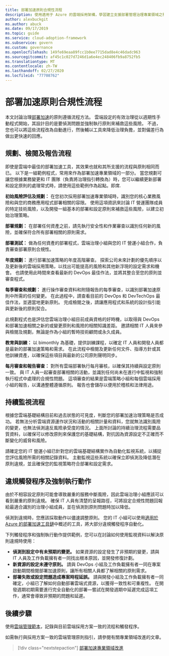 ```yaml
---
title: 部署加速原則合規性流程
description: 使用適用于 Azure 的雲端採用架構，學習建立支援部署管理治理專業領域之程式的方法。
author: alexbuckgit
ms.author: abuck
ms.date: 09/17/2019
ms.topic: guide
ms.service: cloud-adoption-framework
ms.subservice: govern
ms.custom: governance
ms.openlocfilehash: 149fe69eaa89fcc1b0ee7715dad8e4c46dadc963
ms.sourcegitcommit: af45c1c027d7246d1a6e4ec248406fb9a8752fb5
ms.translationtype: MT
ms.contentlocale: zh-TW
ms.lasthandoff: 02/27/2020
ms.locfileid: "77708762"
---
```

# <a name="deployment-acceleration-policy-compliance-processes"></a>部署加速原則合規性流程

本文討論治理[部署加速](./index.md)的原則遵循流程方法。 雲端設定的有效治理從以週期性手動程式開始，其設計目的是要偵測問題並強制執行原則來補救這些風險。 不過，您也可以將這些流程改為自動進行，然後輔以工具來降低治理負擔，並對偏差行為做出更快速的回應。

## <a name="planning-review-and-reporting-processes"></a>規劃、檢閱及報告流程

即使是雲端中最佳的部署加速工具，其效果也就和其所支援的流程與原則相同而已。 以下是一組範例程式，常用來作為部署加速專業領域的一部分。 當您規劃可讓您根據業務變更和 IT 團隊（負責將治理指引轉換為）時，您可以繼續更新部署和設定原則的處理常式時，請使用這些範例作為起點。即席.

**初始風險評估及規劃：** 在您初次採用部署加速專業領域時，識別您的核心業務風險和與您的商務應用程式部署相關的容限。 使用這項資訊來討論 IT 營運團隊成員的特定技術風險，以及開發一組基本的部署和設定原則來補救這些風險，以建立初始治理策略。

**部署規劃：** 在部署任何資產之前，請先執行安全性和作業審查以識別任何新的風險，並確保符合所有部署相關的原則需求。

**部署測試：** 做為任何資產的部署程式，雲端治理小組與您的 IT 營運小組合作，負責審查部署原則合規性。

**年度規劃：** 進行部署加速策略的年度高階審查。 探索公司未來計劃的優先順序以及更新後的雲端採用策略，以找出可能提高的風險和其他新浮現的設定需求和機會。 也請使用此時間來查看最新的 DevOps 最佳作法，並將其整合至您的原則並審查程式。

**每季審查和規劃：** 進行操作審查資料和附隨報告的每季審查，以識別部署加速原則中所需的任何變更。 在此過程中，請查看目前的 DevOps 和 DevTechOps 最佳作法，並適當地更新原則。 完成檢閱之後，請讓應用程式和系統的設計指引能與更新後的原則契合。

此規劃程式也是評估您雲端治理小組目前成員資格的好時機，以取得與 DevOps 和部署加速相關之新的或變更原則和風險的相關知識差距。 邀請相關 IT 人員來參與檢閱及規劃，無論是作為小組的暫時技術顧問或永久成員。

**教育與訓練：** 以 bimonthly 為基礎，提供訓練課程，以確定 IT 人員和開發人員都是最新的部署加速策略和需求。 在此流程中檢閱及更新任何文件、指導方針或其他訓練資產，以確保這些項目與最新的公司原則聲明同步。

**每月審查和報告審查：** 對所有雲端部署執行每月審核，以確保其持續與設定原則一致。 與 IT 人員一起審查部署相關的活動，並識別任何尚未在進行中監視和強制執行程式中處理的合規性問題。 這項審查的結果是雲端策略小組和每個雲端採用小組的報告，以溝通整體遵循原則。 報告也會儲存以便用於稽核和法律用途。

## <a name="ongoing-monitoring-processes"></a>持續監視流程

根據您雲端基礎結構目前和過去狀態的可見度，判斷您的部署加速治理策略是否成功。 若無法分析雲端資源運作狀況和活動的相關計量和資料，您就無法識別風險的變更，也無法偵測違反風險承受度的情況。 上面所討論的持續治理流程需要品質資料，以確保可以修改原則來保護您的基礎結構，對抗因為資源設定不正確而不斷變化的威脅和風險。

請確定您的 IT 營運小組已針對您的雲端基礎結構實作為自動化監視系統，以捕捉您評估風險所需的相關記錄資料。 主動監視這些系統以確保立即偵測及降低潛在原則違規，並且確保您的監視策略符合部署和設定需求。

## <a name="violation-triggers-and-enforcement-actions"></a>違規觸發程序及強制執行動作

由於不相容設定原則可能會導致嚴重的服務中斷風險，因此雲端治理小組應該可以看到嚴重的原則違規。 確保 IT 人員有清楚的呈報路徑，可將設定合規性問題回報給最適合識別的治理小組成員，並在偵測到原則問題時加以降低。

偵測到違規時，您應該採取動作以儘速調整原則。 您的 IT 小組可以使用[適用於 Azure 的部署加速工具鏈](./toolchain.md)中概述的工具，將大部分違規觸發程序自動化。

下列觸發程序和強制執行動作提供範例，您可以在討論如何使用監視資料以解決原則違規時使用：

- **偵測到設定中有未預期的變更。** 如果資源的設定發生了非預期的變更，請與 IT 人員及工作負載擁有者一同找出根本原因，並開發修復計劃。
- **新資源的設定未遵守原則。** 請與 DevOps 小組及工作負載擁有者一同在專案啟動期間檢閱部署加速原則，讓所有相關人員都了解相關的原則需求。
- **部署失敗或設定問題造成專案時程延誤。** 請與開發小組及工作負載擁有者一同確定，小組已了解如何自動部署雲端式資源，以獲得一致性和可重複性。 在開發週期初期需要進行完全自動化的部署&mdash;嘗試在開發週期中延遲完成這項工作，通常會導致非預期的問題和延遲。

## <a name="next-steps"></a>後續步驟

使用[雲端管理範本](./template.md)，記錄與目前雲端採用方案一致的流程和觸發程序。

如需執行與採用方案一致的雲端管理原則指引，請參閱有關專業領域改進的文章。

> [!div class="nextstepaction"]
> [部署加速專業領域改進](./discipline-improvement.md)
